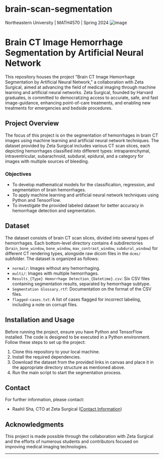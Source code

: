 # brain-scan-segmentation
Northeastern University | MATH4570 | Spring 2024
![image](https://github.com/maxseidel/brain-scan-segmentation/assets/22263705/8d1b909a-c32b-49bd-b323-35c5c107f782)

# Brain CT Image Hemorrhage Segmentation by Artificial Neural Network

This repository houses the project "Brain CT Image Hemorrhage Segmentation by Artificial Neural Network," a collaboration with Zeta Surgical, aimed at advancing the field of medical imaging through machine learning and artificial neural networks. Zeta Surgical, founded by Harvard graduates, is committed to democratizing access to accurate, safe, and fast image-guidance, enhancing point-of-care treatments, and enabling new treatments for emergencies and bedside procedures.

## Project Overview

The focus of this project is on the segmentation of hemorrhages in brain CT images using machine learning and artificial neural network techniques. The dataset provided by Zeta Surgical includes various CT scan slices, each depicting hemorrhages classified into different types: intraparenchymal, intraventricular, subarachnoid, subdural, epidural, and a category for images with multiple sources of bleeding. 

### Objectives

- To develop mathematical models for the classification, regression, and segmentation of brain hemorrhages.
- To apply machine learning and artificial neural network techniques using Python and TensorFlow.
- To investigate the provided labeled dataset for better accuracy in hemorrhage detection and segmentation.

## Dataset

The dataset consists of brain CT scan slices, divided into several types of hemorrhages. Each bottom-level directory contains 4 subdirectories (`brain_bone_window`, `bone_window`, `max_contrast_window`, `subdural_window`) for different CT rendering types, alongside raw dicom files in the `dcms/` subfolder. The dataset is organized as follows:

- `normal/`: Images without any hemorrhaging.
- `multi/`: Images with multiple hemorrhages.
- `Results_{Type} Hemorrhage Detection_{Datetime}.csv`: Six CSV files containing segmentation results, separated by hemorrhage subtype.
- `Segmentation Glossary.rtf`: Documentation on the format of the CSV files.
- `flagged-cases.txt`: A list of cases flagged for incorrect labeling, including a note on corrupt files.


## Installation and Usage

Before running the project, ensure you have Python and TensorFlow installed. The code is designed to be executed in a Python environment. Follow these steps to set up the project:

1. Clone this repository to your local machine.
2. Install the required dependencies.
3. Download the dataset from the provided links in canvas and place it in the appropriate directory structure as mentioned above.
4. Run the main script to start the segmentation process.

## Contact

For further information, please contact:

- Raahil Sha, CTO at Zeta Surgical ([Contact Information](https://www.zetasurgical.com/))

## Acknowledgments

This project is made possible through the collaboration with Zeta Surgical and the efforts of numerous students and contributors focused on improving medical imaging technologies.

---
